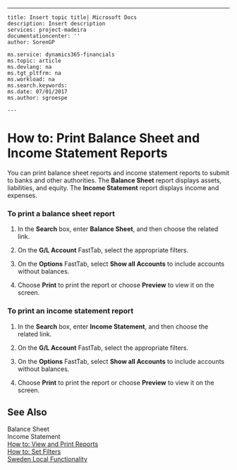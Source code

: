 ---
    title: Insert topic title| Microsoft Docs
    description: Insert description
    services: project-madeira
    documentationcenter: ''
    author: SorenGP

    ms.service: dynamics365-financials
    ms.topic: article
    ms.devlang: na
    ms.tgt_pltfrm: na
    ms.workload: na
    ms.search.keywords:
    ms.date: 07/01/2017
    ms.author: sgroespe

    ---
# How to: Print Balance Sheet and Income Statement Reports
You can print balance sheet reports and income statement reports to submit to banks and other authorities. The **Balance Sheet** report displays assets, liabilities, and equity. The **Income Statement** report displays income and expenses.  
  
### To print a balance sheet report  
  
1.  In the **Search** box, enter **Balance Sheet**, and then choose the related link.  
  
2.  On the **G\/L Account** FastTab, select the appropriate filters.  
  
3.  On the **Options** FastTab, select **Show all Accounts** to include accounts without balances.  
  
4.  Choose **Print** to print the report or choose **Preview** to view it on the screen.  
  
### To print an income statement report  
  
1.  In the **Search** box, enter **Income Statement**, and then choose the related link.  
  
2.  On the **G\/L Account** FastTab, select the appropriate filters.  
  
3.  On the **Options** FastTab, select **Show all Accounts** to include accounts without balances.  
  
4.  Choose **Print** to print the report or choose **Preview** to view it on the screen.  
  
## See Also  
 Balance Sheet   
 Income Statement   
 [How to: View and Print Reports](../../WorkingWithDynamics/how-to-view-and-print-reports.md)   
 [How to: Set Filters](../../WorkingWithDynamics/how-to-set-filters.md)   
 [Sweden Local Functionality](../../LocalFunctionalityForMicrosoftDynamicsNav2016/Sweden/sweden-local-functionality.md)